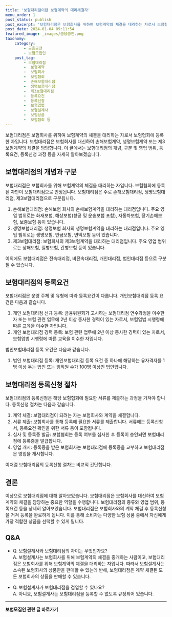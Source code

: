 ```yaml
---
title: '보험대리점이란 보험계약의 대리체결자'
menu_order: 1
post_status: publish
post_excerpt: '보험대리점은 보험회사를 위하여 보험계약의 체결을 대리하는 자로서 보험협회에 등록한 자입니다.  보험대리점은 보험회사를 대신하여 손해보험계약, 생명보험계약 또는 제3보험계약의 체결을 담당합니다. 이 글에서는 보험대리점의 개념, 구분 및 영업 범위, 등록요건, 등록신청 과정 등을 자세히 알아보겠습니다.'
post_date: 2024-01-04 09:11:54
featured_image: _images/금융금전.png
taxonomy:
    category:
        - 금융금전
        - 보험모집인
    post_tag:
        - 보험대리점
        -  보험계약
        -  보험회사
        -  보험협회
        -  손해보험대리점
        -  생명보험대리점
        -  제3보험대리점
        -  등록요건
        -  등록신청
        -  보험업법
        -  보험설계사
        -  보험상품
        -  보험협회 등
---
```



보험대리점은 보험회사를 위하여 보험계약의 체결을 대리하는 자로서 보험협회에 등록한 자입니다.  보험대리점은 보험회사를 대신하여 손해보험계약, 생명보험계약 또는 제3보험계약의 체결을 담당합니다. 이 글에서는 보험대리점의 개념, 구분 및 영업 범위, 등록요건, 등록신청 과정 등을 자세히 알아보겠습니다.

## 보험대리점의 개념과 구분

보험대리점은 보험회사를 위해 보험계약의 체결을 대리하는 자입니다. 보험협회에 등록된 자만이 보험대리점으로 인정됩니다. 보험대리점은 주로 손해보험대리점, 생명보험대리점, 제3보험대리점으로 구분됩니다. 

1. 손해보험대리점: 손해보험 회사의 손해보험계약을 대리하는 대리점입니다. 주요 영업 범위로는 화재보험, 해상보험(항공 및 운송보험 포함), 자동차보험, 장기손해보험, 보증보험 등이 있습니다.
2. 생명보험대리점: 생명보험 회사의 생명보험계약을 대리하는 대리점입니다. 주요 영업 범위로는 생명보험, 연금보험, 변액보험 등이 있습니다.
3. 제3보험대리점: 보험회사의 제3보험계약을 대리하는 대리점입니다. 주요 영업 범위로는 상해보험, 질병보험, 간병보험 등이 있습니다.

이외에도 보험대리점은 전속대리점, 비전속대리점, 개인대리점, 법인대리점 등으로 구분될 수 있습니다.

## 보험대리점의 등록요건

보험대리점은 운영 주체 및 유형에 따라 등록요건이 다릅니다. 개인보험대리점 등록 요건은 다음과 같습니다.

1. 개인 보험대리점 신규 등록: 금융위원회가 고시하는 보험대리점 연수과정을 이수한 자 또는 보험 관련 업무에 2년 이상 종사한 경력이 있는 자로서, 보험업법 시행령에 따른 교육을 이수한 자입니다.
2. 개인 보험대리점 경력 등록: 보험 관련 업무에 2년 이상 종사한 경력이 있는 자로서, 보험업법 시행령에 따른 교육을 이수한 자입니다.

법인보험대리점 등록 요건은 다음과 같습니다.

1. 법인 보험대리점 등록: 개인보험대리점 등록 요건 중 하나에 해당하는 유자격자를 1명 이상 두는 법인 또는 임직원 수가 100명 이상인 법인입니다.

## 보험대리점 등록신청 절차

보험대리점의 등록신청은 해당 보험협회에 필요한 서류를 제출하는 과정을 거쳐야 합니다. 등록신청 절차는 다음과 같습니다.

1. 계약 체결: 보험대리점이 되려는 자는 보험회사와 계약을 체결합니다.
2. 서류 제출: 보험회사를 통해 등록에 필요한 서류를 제출합니다. 서류에는 등록신청서, 등록요건 확인을 위한 서류 등이 포함됩니다.
3. 심사 및 등록증 발급: 보험협회는 등록 여부를 심사한 후 등록이 승인되면 보험대리점에 등록증을 발급합니다.
4. 영업 개시: 등록증을 받은 보험회사는 보험대리점에 등록증을 교부하고 보험대리점은 영업을 개시합니다.

이처럼 보험대리점의 등록신청 절차는 비교적 간단합니다.

## 결론

이상으로 보험대리점에 대해 알아보았습니다. 보험대리점은 보험회사를 대신하여 보험계약의 체결을 담당하는 중요한 역할을 수행합니다. 보험대리점의 종류와 영업 범위, 등록요건 등을 상세히 알아보았습니다. 보험대리점은 보험회사와의 계약 체결 후 등록신청을 거쳐 등록을 완료하게 됩니다. 이를 통해 소비자는 다양한 보험 상품 중에서 자신에게 가장 적합한 상품을 선택할 수 있게 됩니다.

## Q&A

- Q. 보험설계사와 보험대리점의 차이는 무엇인가요?  
  A. 보험설계사는 보험회사를 위해 보험계약의 체결을 중개하는 사람이고, 보험대리점은 보험회사를 위해 보험계약의 체결을 대리하는 자입니다. 따라서 보험설계사는 소속된 보험회사의 상품만을 판매할 수 있는데 반해, 보험대리점은 계약 체결된 모든 보험회사의 상품을 판매할 수 있습니다.

- Q. 보험설계사가 보험대리점을 겸업할 수 있나요?  
  A. 아니요, 보험설계사는 보험대리점을 등록할 수 없도록 규정되어 있습니다. 


<!-- wp:separator -->
<hr class="wp-block-separator has-alpha-channel-opacity"/>
<!-- /wp:separator -->

<!-- wp:group {"backgroundColor":"base","layout":{"type":"constrained"}} -->
<div class="wp-block-group has-base-background-color has-background"><!-- wp:paragraph {"align":"center","fontSize":"medium"} -->
<p class="has-text-align-center has-large-font-size"><strong>보험모집인 관련 글 바로가기</strong></p>
<!-- /wp:paragraph -->


<!-- wp:latest-posts
{"categories":[{"id":15486,"count":19,"description":"","link":"https://uknowlaw.com/category/%eb%b3%b4%ed%97%98%eb%aa%a8%ec%a7%91%ec%9d%b8/","name":"보험모집인","slug":"보험모집인","taxonomy":"category","parent":0,"meta":[],"_links":{"self":[{"href":"https://uknowlaw.com/wp-json/wp/v2/categories/15486"}],"collection":[{"href":"https://uknowlaw.com/wp-json/wp/v2/categories"}],"about":[{"href":"https://uknowlaw.com/wp-json/wp/v2/taxonomies/category"}],"wp:post_type":[{"href":"https://uknowlaw.com/wp-json/wp/v2/posts?categories=15486"}],"curies":[{"name":"wp","href":"https://api.w.org/{rel}","templated":true}]}}],"postsToShow":100,"excerptLength":28,"postLayout":"grid","columns":2,"featuredImageAlign":"left","featuredImageSizeSlug":"large","fontSize":"small"} /--></div>
<!-- /wp:group -->